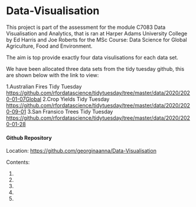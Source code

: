 # Data-Visualisation

This project is part of the assessment for the module C7083 Data Visualisation and Analytics, that is ran at Harper Adams University College by Ed Harris and Joe Roberts for the MSc Course: Data Science for Global Agriculture, Food and Environment. 

The aim is top provide exactly four data visulisations for each data set. 

We have been allocated three data sets from the tidy tuesday github, this are shown below with the link to view:

1.Australian Fires	Tidy Tuesday	https://github.com/rfordatascience/tidytuesday/tree/master/data/2020/2020-01-07Global 
2.Crop Yields	Tidy Tuesday	https://github.com/rfordatascience/tidytuesday/tree/master/data/2020/2020-09-01
3.San Fransico Trees	Tidy Tuesday	https://github.com/rfordatascience/tidytuesday/tree/master/data/2020/2020-01-28

#### Github Repository 

Location: https://github.com/georginaanna/Data-Visualisation

Contents:

1. 
2. 
3. 
4. 
5. 
